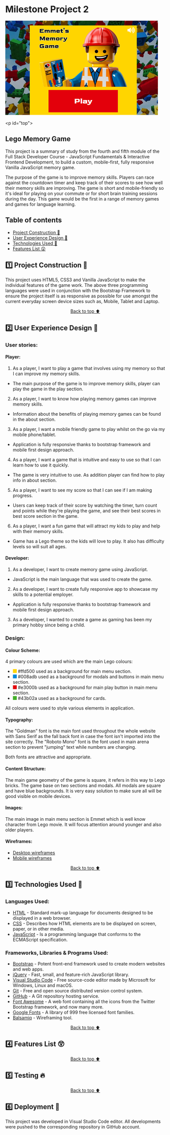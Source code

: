 # Milestone Project 2

![Game logo](assets/readmeimages/emmet.png)

<p id="top"></p>

## Lego Memory Game

This project is a summary of study from the fourth and fifth module of the Full Stack Developer Course - JavaScript Fundamentals & Interactive Frontend Development, to build a custom, mobile-first, fully responsive Vanilla JavaScript memory game.

The purpose of the game is to improve memory skills. Players can race against the countdown timer and keep track of their scores to see how well their memory skills are improving. The game is short and mobile-friendly so it's ideal for playing on your commute or for short brain training sessions during the day. This game would be the first in a range of memory games and games for language learning.

## Table of contents

- <a href="#project">Project Construction 👷</a>
- <a href="#ux">User Experience Design 🧠</a>
- <a href="#tech">Technologies Used 🔨</a>
- <a href="#features">Features List 😲</a>


<p id="project"></p>

## 1️⃣ Project Construction 👷

This project uses HTML5, CSS3 and Vanilla JavaScript to make the individual features of the game work. The above three programming languages were used in conjunction with the Bootstrap Framework to ensure the project itself is as responsive as possible for use amongst the current everyday screen device sizes such as, Mobile, Tablet and Laptop.

<div align="center"><p style="text-align: center"><a href="#top">Back to top ⬆️</a></p></div>

<p id="ux"></p>

## 2️⃣ User Experience Design 🧠

### User stories:
#### Player:
1. As a player, I want to play a game that involves using my memory so that I can improve my memory skills.
- The main purpose of the game is to improve memory skills, player can play the game in the play section.
2. As a player, I want to know how playing memory games can improve memory skills.
- Information about the benefits of playing memory games can be found in the about section.
3. As a player, I want a mobile friendly game to play whilst on the go via my mobile phone/tablet.
- Application is fully responsive thanks to bootstrap framework and mobile first design approach.
4. As a player, I want a game that is intuitive and easy to use so that I can learn how to use it quickly.
- The game is very intuitive to use. As addition player can find how to play info in about section.
5. As a player, I want to see my score so that I can see if I am making progress.
- Users can keep track of their score by watching the timer, turn count and points while they're playing the game, and see their best scores in best score section in the game.
6. As a player, I want a fun game that will attract my kids to play and help with their memory skills.
- Game has a Lego theme so the kids will love to play. It also has difficulty levels so will suit all ages.

#### Developer:
1. As a developer, I want to create memory game using JavaScript.
- JavaScript is the main language that was used to create the game.
2. As a developer, I want to create fully responsive app to showcase my skills to a potential employer.
- Application is fully responsive thanks to bootstrap framework and mobile first design approach.
3. As a developer, I wanted to create a game as gaming has been my primary hobby since being a child.

### Design:
#### Colour Scheme:
4 primary colours are used which are the main Lego colours:
- ![#ffd500 sample](assets/readmeimages/yellow.png) #ffd500 used as a background for main menu section.
- ![#008adb sample](assets/readmeimages/blue.png) #008adb used as a background for modals and buttons in main menu section.
- ![#e3000b sample](assets/readmeimages/red.png) #e3000b used as a background for main play button in main menu section.
- ![#43b02a sample](assets/readmeimages/green.png) #43b02a used as a background for cards.

All colours were used to style various elements in application.

#### Typography:
The "Goldman" font is the main font used throughout the whole website with Sans Serif as the fall back font in case the font isn't imported into the site correctly.
The "Roboto Mono" font is the font used in main arena section to prevent "jumping" text while numbers are changing.

Both fonts are attractive and appropriate.

#### Content Structure:
The main game geometry of the game is square, it refers in this way to Lego bricks. The game base on two sections and modals. All modals are square and have blue backgrounds. It is very easy solution to make sure all will be good visible on mobile devices.

#### Images:
The main image in main menu section is Emmet which is well know character from Lego movie. It will focus attention around younger and also older players.

#### Wireframes:
- <a href="assets/readmeimages/desktop-wireframes.pdf" target="_blank">Desktop wireframes</a>
- <a href="assets/readmeimages/mobile-wireframes.pdf" target="_blank">Mobile wireframes</a>

<div align="center"><p style="text-align: center"><a href="#top">Back to top ⬆️</a></p></div>

<p id="tech"></p>

## 3️⃣ Technologies Used 🔨

### Languages Used:

- <a href="https://en.wikipedia.org/wiki/HTML" rel="noopener" target="_blank">HTML</a> - Standard mark-up language for documents designed to be displayed in a web browser.
- <a href="https://en.wikipedia.org/wiki/CSS" rel="noopener" target="_blank">CSS</a> - Describes how HTML elements are to be displayed on screen, paper, or in other media.
- <a href="https://en.wikipedia.org/wiki/JavaScript" rel="noopener" target="_blank">JavaScript</a> - Is a programming language that conforms to the ECMAScript specification.

### Frameworks, Libraries & Programs Used:

- <a href="https://getbootstrap.com/" rel="noopener" target="_blank">Bootstrap</a> - Potent front-end framework used to create modern websites and web apps.
- <a href="https://jquery.com/" rel="noopener" target="_blank">jQuery</a> - Fast, small, and feature-rich JavaScript library.
- <a href="https://code.visualstudio.com/" rel="noopener" target="_blank">Visual Studio Code</a> - Free source-code editor made by Microsoft for Windows, Linux and macOS.
- <a href="https://git-scm.com/" rel="noopener" target="_blank">Git</a> - Free and open source distributed version control system.
- <a href="https://github.com/" rel="noopener" target="_blank">GitHub</a> - A Git repository hosting service.
- <a href="https://fontawesome.com/" rel="noopener" target="_blank">Font Awesome</a> - A web font containing all the icons from the Twitter Bootstrap framework, and now many more.
- <a href="https://fonts.google.com/" rel="noopener" target="_blank">Google Fonts</a> - A library of 999 free licensed font families.
- <a href="balsamiq.com" rel="noopener" target="_blank">Balsamiq</a> - Wireframing tool.

<div align="center"><p style="text-align: center"><a href="#top">Back to top ⬆️</a></p></div>

<p id="features"></p>

## 4️⃣ Features List 😲

<div align="center"><p style="text-align: center"><a href="#top">Back to top ⬆️</a></p></div>

<p id="testing"></p>

## 5️⃣ Testing 🔥

<div align="center"><p style="text-align: center"><a href="#top">Back to top ⬆️</a></p></div>

<p id="deployment"></p>

## 6️⃣ Deployment 🚀

This project was developed in Visual Studio Code editor. All developments were pushed to the corresponding repository in GitHub account.